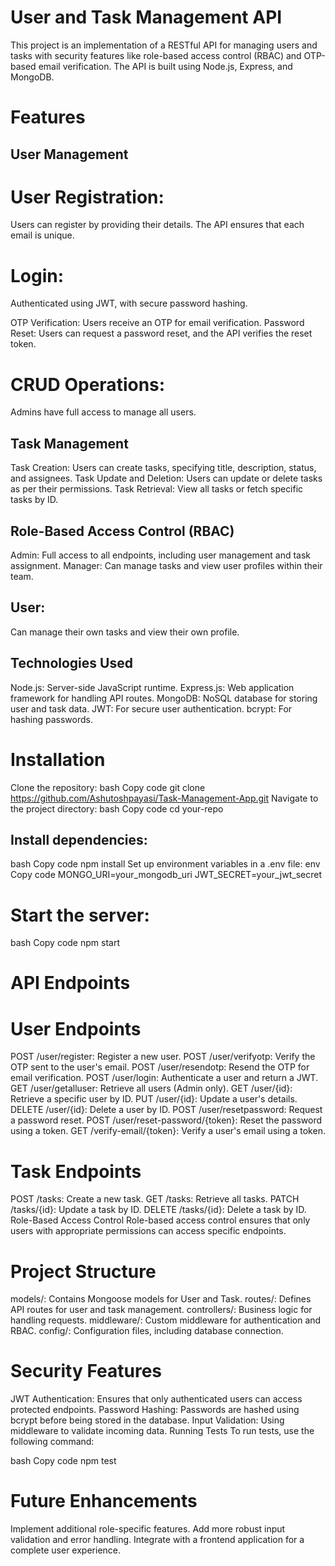 # User and Task Management API
This project is an implementation of a RESTful API for managing users and tasks with security features like role-based access control (RBAC) and OTP-based email verification. The API is built using Node.js, Express, and MongoDB.

# Features
## User Management
# User Registration:
 Users can register by providing their details. The API ensures that each email is unique.

# Login: 
Authenticated using JWT, with secure password hashing.

OTP Verification: Users receive an OTP for email verification.
Password Reset: Users can request a password reset, and the API verifies the reset token.
# CRUD Operations:
 Admins have full access to manage all users.
## Task Management
Task Creation: Users can create tasks, specifying title, description, status, and assignees.
Task Update and Deletion: Users can update or delete tasks as per their permissions.
Task Retrieval: View all tasks or fetch specific tasks by ID.
## Role-Based Access Control (RBAC)
Admin: Full access to all endpoints, including user management and task assignment.
Manager: Can manage tasks and view user profiles within their team.
## User: 
Can manage their own tasks and view their own profile.
## Technologies Used
Node.js: Server-side JavaScript runtime.
Express.js: Web application framework for handling API routes.
MongoDB: NoSQL database for storing user and task data.
JWT: For secure user authentication.
bcrypt: For hashing passwords.
# Installation
Clone the repository:
bash
Copy code
git clone https://github.com/Ashutoshpayasi/Task-Management-App.git
Navigate to the project directory:
bash
Copy code
cd your-repo
## Install dependencies:
bash
Copy code
npm install
Set up environment variables in a .env file:
env
Copy code
MONGO_URI=your_mongodb_uri
JWT_SECRET=your_jwt_secret
# Start the server:
bash
Copy code
npm start
# API Endpoints

# User Endpoints
POST /user/register: Register a new user.
POST /user/verifyotp: Verify the OTP sent to the user's email.
POST /user/resendotp: Resend the OTP for email verification.
POST /user/login: Authenticate a user and return a JWT.
GET /user/getalluser: Retrieve all users (Admin only).
GET /user/{id}: Retrieve a specific user by ID.
PUT /user/{id}: Update a user's details.
DELETE /user/{id}: Delete a user by ID.
POST /user/resetpassword: Request a password reset.
POST /user/reset-password/{token}: Reset the password using a token.
GET /verify-email/{token}: Verify a user's email using a token.

# Task Endpoints
POST /tasks: Create a new task.
GET /tasks: Retrieve all tasks.
PATCH /tasks/{id}: Update a task by ID.
DELETE /tasks/{id}: Delete a task by ID.
Role-Based Access Control
Role-based access control ensures that only users with appropriate permissions can access specific endpoints.

# Project Structure
models/: Contains Mongoose models for User and Task.
routes/: Defines API routes for user and task management.
controllers/: Business logic for handling requests.
middleware/: Custom middleware for authentication and RBAC.
config/: Configuration files, including database connection.
# Security Features
JWT Authentication: Ensures that only authenticated users can access protected endpoints.
Password Hashing: Passwords are hashed using bcrypt before being stored in the database.
Input Validation: Using middleware to validate incoming data.
Running Tests
To run tests, use the following command:

bash
Copy code
npm test
# Future Enhancements
Implement additional role-specific features.
Add more robust input validation and error handling.
Integrate with a frontend application for a complete user experience.
